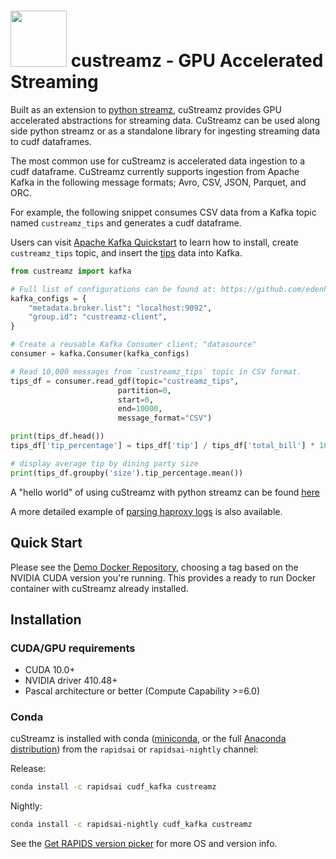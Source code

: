 # <div align="left"><img src="../../img/rapids_logo.png" width="90px"/>&nbsp;custreamz - GPU Accelerated Streaming</div>

Built as an extension to [python streamz](https://github.com/python-streamz/streamz), cuStreamz provides GPU accelerated abstractions for streaming data. CuStreamz can be used along side python streamz or as a standalone library for ingesting streaming data to cudf dataframes.

The most common use for cuStreamz is accelerated data ingestion to a cudf dataframe. CuStreamz currently supports ingestion from Apache Kafka in the following message formats; Avro, CSV, JSON, Parquet, and ORC.

For example, the following snippet consumes CSV data from a Kafka topic named `custreamz_tips` and generates a cudf dataframe.

Users can visit [Apache Kafka Quickstart](https://kafka.apache.org/quickstart) to learn how to install, create `custreamz_tips` topic, and insert the [tips](https://github.com/plotly/datasets/raw/master/tips.csv) data into Kafka.


```python
from custreamz import kafka

# Full list of configurations can be found at: https://github.com/edenhill/librdkafka/blob/master/CONFIGURATION.md
kafka_configs = {
	"metadata.broker.list": "localhost:9092",
	"group.id": "custreamz-client",
}

# Create a reusable Kafka Consumer client; "datasource"
consumer = kafka.Consumer(kafka_configs)

# Read 10,000 messages from `custreamz_tips` topic in CSV format.
tips_df = consumer.read_gdf(topic="custreamz_tips",
                        partition=0,
                        start=0,
                        end=10000,
                        message_format="CSV")

print(tips_df.head())
tips_df['tip_percentage'] = tips_df['tip'] / tips_df['total_bill'] * 100

# display average tip by dining party size
print(tips_df.groupby('size').tip_percentage.mean())
```

A "hello world" of using cuStreamz with python streamz can be found [here](https://github.com/rapidsai-community/notebooks-contrib/blob/main/getting_started_materials/hello_worlds/hello_streamz.ipynb)

A more detailed example of [parsing haproxy logs](https://github.com/rapidsai-community/notebooks-contrib/blob/branch-0.14/intermediate_notebooks/examples/custreamz/parsing_haproxy_logs.ipynb) is also available.

## Quick Start

Please see the [Demo Docker Repository](https://hub.docker.com/r/rapidsai/rapidsai/), choosing a tag based on the NVIDIA CUDA version you're running. This provides a ready to run Docker container with cuStreamz already installed.

## Installation


### CUDA/GPU requirements

* CUDA 10.0+
* NVIDIA driver 410.48+
* Pascal architecture or better (Compute Capability >=6.0)

### Conda

cuStreamz is installed with conda ([miniconda](https://conda.io/miniconda.html), or the full [Anaconda distribution](https://www.anaconda.com/download)) from the `rapidsai` or `rapidsai-nightly` channel:

Release:
```bash
conda install -c rapidsai cudf_kafka custreamz
```

Nightly:
```bash
conda install -c rapidsai-nightly cudf_kafka custreamz
```

See the [Get RAPIDS version picker](https://rapids.ai/start.html) for more OS and version info. 
